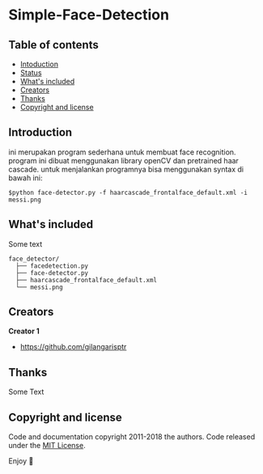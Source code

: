 # Simple-Face-Detection

## Table of contents

- [Intoduction](#Introduction)
- [Status](#status)
- [What's included](#whats-included)
- [Creators](#creators)
- [Thanks](#thanks)
- [Copyright and license](#copyright-and-license)


## Introduction

ini merupakan program sederhana untuk membuat face recognition. program ini dibuat menggunakan library openCV dan pretrained haar cascade. untuk menjalankan programnya bisa menggunakan syntax di bawah ini: 

```
$python face-detector.py -f haarcascade_frontalface_default.xml -i messi.png
```


## What's included

Some text

```text
face_detector/
  ├── facedetection.py
  ├── face-detector.py
  ├── haarcascade_frontalface_default.xml
  └── messi.png
```


## Creators

**Creator 1**

- <https://github.com/gilangarisptr>

## Thanks

Some Text

## Copyright and license

Code and documentation copyright 2011-2018 the authors. Code released under the [MIT License](https://reponame/blob/master/LICENSE).

Enjoy :metal:
